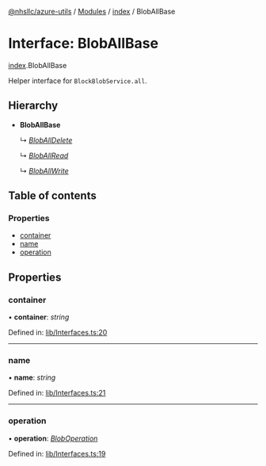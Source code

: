 [@nhsllc/azure-utils](../README.md) / [Modules](../modules.md) / [index](../modules/index.md) / BlobAllBase

# Interface: BlobAllBase

[index](../modules/index.md).BlobAllBase

Helper interface for `BlockBlobService.all`.

## Hierarchy

* **BlobAllBase**

  ↳ [*BlobAllDelete*](index.bloballdelete.md)

  ↳ [*BlobAllRead*](index.bloballread.md)

  ↳ [*BlobAllWrite*](index.bloballwrite.md)

## Table of contents

### Properties

- [container](index.bloballbase.md#container)
- [name](index.bloballbase.md#name)
- [operation](index.bloballbase.md#operation)

## Properties

### container

• **container**: *string*

Defined in: [lib/Interfaces.ts:20](https://github.com/nhsllc/azure-utils/blob/99cc53d/lib/Interfaces.ts#L20)

___

### name

• **name**: *string*

Defined in: [lib/Interfaces.ts:21](https://github.com/nhsllc/azure-utils/blob/99cc53d/lib/Interfaces.ts#L21)

___

### operation

• **operation**: [*BlobOperation*](../modules/index.md#bloboperation)

Defined in: [lib/Interfaces.ts:19](https://github.com/nhsllc/azure-utils/blob/99cc53d/lib/Interfaces.ts#L19)
